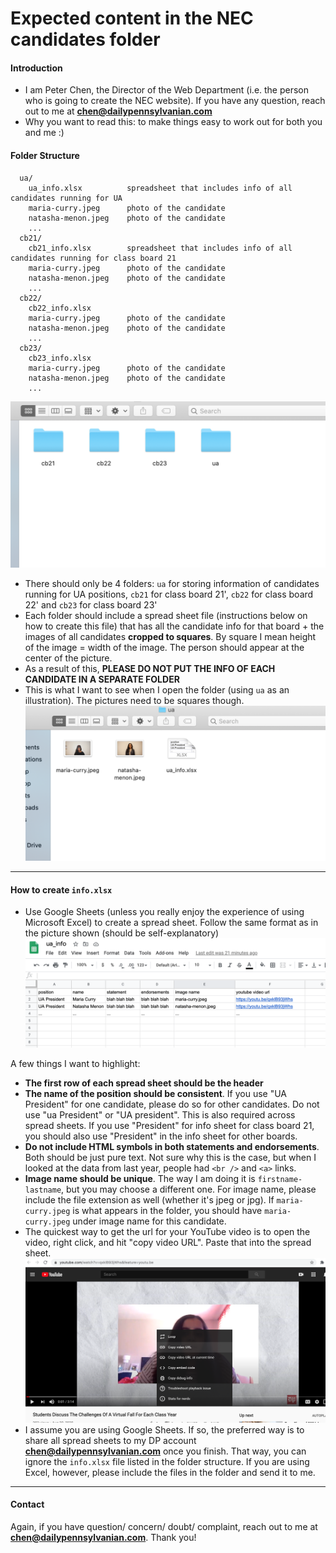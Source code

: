 # Expected content in the NEC candidates folder

#### Introduction
- I am Peter Chen, the Director of the Web Department (i.e. the person who is going to create the NEC website). If you have any question, reach out to me at **chen@dailypennsylvanian.com**
- Why you want to read this: to make things easy to work out for both you and me :)


#### Folder Structure
```
  ua/
    ua_info.xlsx          spreadsheet that includes info of all candidates running for UA
    maria-curry.jpeg      photo of the candidate
    natasha-menon.jpeg    photo of the candidate
    ...
  cb21/
    cb21_info.xlsx        spreadsheet that includes info of all candidates running for class board 21
    maria-curry.jpeg      photo of the candidate
    natasha-menon.jpeg    photo of the candidate
    ...
  cb22/
    cb22_info.xlsx
    maria-curry.jpeg      photo of the candidate
    natasha-menon.jpeg    photo of the candidate
    ...
  cb23/
    cb23_info.xlsx
    maria-curry.jpeg      photo of the candidate
    natasha-menon.jpeg    photo of the candidate
    ...
```
![folder structure](./folder.png)
- There should only be 4 folders: `ua` for storing information of candidates running for UA positions, `cb21` for class board 21', `cb22` for class board 22' and `cb23` for class board 23'
- Each folder should include a spread sheet file (instructions below on how to create this file) that has all the candidate info for that board + the images of all candidates **cropped to squares**. By square I mean height of the image = width of the image. The person should appear at the center of the picture.
- As a result of this, **PLEASE DO NOT PUT THE INFO OF EACH CANDIDATE IN A SEPARATE FOLDER**
- This is what I want to see when I open the folder (using `ua` as an illustration). The pictures need to be squares though.
![ua-folder](./ua_folder.png)

---

#### How to create `info.xlsx`
- Use Google Sheets (unless you really enjoy the experience of using Microsoft Excel) to create a spread sheet. Follow the same format as in the picture shown (should be self-explanatory)
![info](./info.png)

A few things I want to highlight:
- **The first row of each spread sheet should be the header**
- **The name of the position should be consistent**. If you use "UA President" for one candidate, please do so for other candidates. Do not use "ua President" or "UA president". This is also required across spread sheets. If you use "President" for info sheet for class board 21, you should also use "President" in the info sheet for other boards.
- **Do not include HTML symbols in both statements and endorsements**. Both should be just pure text. Not sure why this is the case, but when I looked at the data from last year, people had `<br />` and `<a>` links.
- **Image name should be unique**. The way I am doing it is `firstname-lastname`, but you may choose a different one. For image name, please include the file extension as well (whether it's jpeg or jpg). If `maria-curry.jpeg` is what appears in the folder, you should have `maria-curry.jpeg` under image name for this candidate.
- The quickest way to get the url for your YouTube video is to open the video, right click, and hit "copy video URL". Paste that into the spread sheet.
![youtube url](./youtube_url.png)
- I assume you are using Google Sheets. If so, the preferred way is to share all spread sheets to my DP account **chen@dailypennsylvanian.com** once you finish. That way, you can ignore the `info.xlsx` file listed in the folder structure. If you are using Excel, however, please include the files in the folder and send it to me.

---

#### Contact
Again, if you have question/ concern/ doubt/ complaint, reach out to me at **chen@dailypennsylvanian.com**. Thank you!


